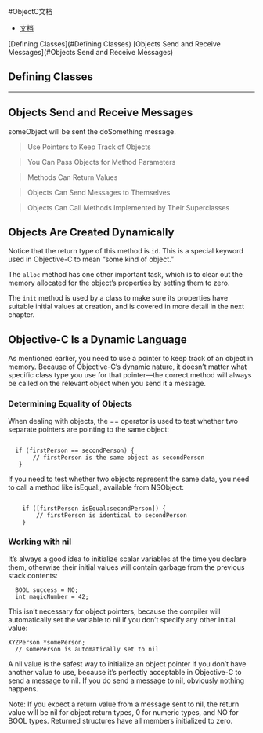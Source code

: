 #ObjectC文档

* [文档](https://developer.apple.com/library/prerelease/content/documentation/Cocoa/Conceptual/ProgrammingWithObjectiveC/Introduction/Introduction.html#//apple_ref/doc/uid/TP40011210)


[Defining Classes](#Defining Classes)
[Objects Send and Receive Messages](#Objects Send and Receive Messages)

## Defining Classes



---

## Objects Send and Receive Messages

someObject will be sent the doSomething message.

> Use Pointers to Keep Track of Objects

> You Can Pass Objects for Method Parameters

> Methods Can Return Values

> Objects Can Send Messages to Themselves

> Objects Can Call Methods Implemented by Their Superclasses

## Objects Are Created Dynamically

Notice that the return type of this method is `id`. This is a special keyword used in Objective-C to mean “some kind of object.”

The `alloc` method has one other important task, which is to clear out the memory allocated for the object’s properties by setting them to zero.

The `init` method is used by a class to make sure its properties have suitable initial values at creation, and is covered in more detail in the next chapter.


## Objective-C Is a Dynamic Language

As mentioned earlier, you need to use a pointer to keep track of an object in memory. Because of Objective-C’s dynamic nature, it doesn’t matter what specific class type you use for that pointer—the correct method will always be called on the relevant object when you send it a message.

### Determining Equality of Objects

When dealing with objects, the == operator is used to test whether two separate pointers are pointing to the same object:

```objc

  if (firstPerson == secondPerson) {
       // firstPerson is the same object as secondPerson
   }

```

If you need to test whether two objects represent the same data, you need to call a method like isEqual:, available from NSObject:

```objc

    if ([firstPerson isEqual:secondPerson]) {
        // firstPerson is identical to secondPerson
    }
```


### Working with nil

It’s always a good idea to initialize scalar variables at the time you declare them, otherwise their initial values will contain garbage from the previous stack contents:

```objc
  BOOL success = NO;
  int magicNumber = 42;

```
This isn’t necessary for object pointers, because the compiler will automatically set the variable to nil if you don’t specify any other initial value:

```objc
XYZPerson *somePerson;
  // somePerson is automatically set to nil

```

A nil value is the safest way to initialize an object pointer if you don’t have another value to use, because it’s perfectly acceptable in Objective-C to send a message to nil. If you do send a message to nil, obviously nothing happens.

Note: If you expect a return value from a message sent to nil, the return value will be nil for object return types, 0 for numeric types, and NO for BOOL types. Returned structures have all members initialized to zero.
